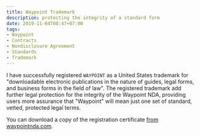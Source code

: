 ```yaml
---
title: Waypoint Trademark
description: protecting the integrity of a standard form
date: 2019-11-04T08:47+07:00
tags:
- Waypoint
- Contracts
- Nondisclosure Agreement
- Standards
- Trademark
---
```


I have successfully registered `WAYPOINT` as a United States trademark for "downloadable electronic publications in the nature of guides, legal forms, and business forms in the field of law".  The registered trademark add further legal protection for the integrity of the Waypoint NDA, providing users more assurance that "Waypoint" will mean just one set of standard, vetted, protected legal terms.

You can download a copy of the registration certificate [from waypointnda.com](https://waypointnda.com/files/trademark.pdf).
